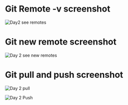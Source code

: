 # Git Remote -v screenshot
![Day2 see remotes](https://user-images.githubusercontent.com/22311928/80492186-93a03200-895b-11ea-8f19-f57a7117968c.png)
# Git new remote screenshot
![Day 2  see new remotes](https://user-images.githubusercontent.com/22311928/80492200-969b2280-895b-11ea-94fd-ffea6be44438.png)
# Git pull and push screenshot
![Day 2 pull](https://user-images.githubusercontent.com/22311928/80492193-94d15f00-895b-11ea-87f5-651cd7d6458f.png)


![Day 2 Push](https://user-images.githubusercontent.com/22311928/80492197-96028c00-895b-11ea-8d2c-693ac994b476.png)








